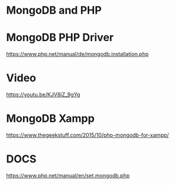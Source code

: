 # MongoDB and PHP

# MongoDB PHP Driver

https://www.php.net/manual/de/mongodb.installation.php

# Video

https://youtu.be/KJV8iZ_9gYg

# MongoDB Xampp

https://www.thegeekstuff.com/2015/10/php-mongodb-for-xampp/

# DOCS

https://www.php.net/manual/en/set.mongodb.php
